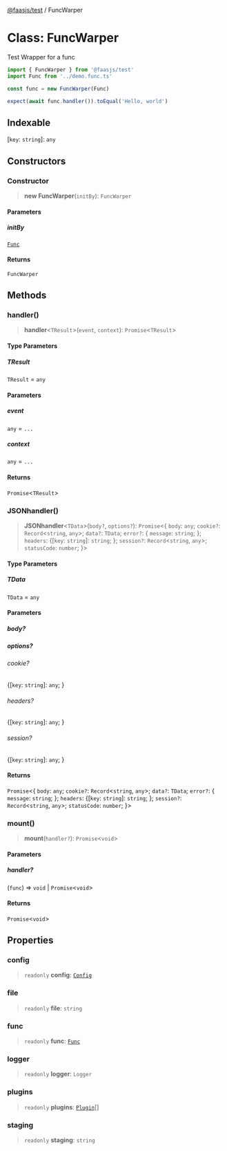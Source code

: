 [@faasjs/test](../README.md) / FuncWarper

# Class: FuncWarper

Test Wrapper for a func

```ts
import { FuncWarper } from '@faasjs/test'
import Func from '../demo.func.ts'

const func = new FuncWarper(Func)

expect(await func.handler()).toEqual('Hello, world')
```

## Indexable

\[`key`: `string`\]: `any`

## Constructors

### Constructor

> **new FuncWarper**(`initBy`): `FuncWarper`

#### Parameters

##### initBy

[`Func`](Func.md)

#### Returns

`FuncWarper`

## Methods

### handler()

> **handler**\<`TResult`\>(`event`, `context`): `Promise`\<`TResult`\>

#### Type Parameters

##### TResult

`TResult` = `any`

#### Parameters

##### event

`any` = `...`

##### context

`any` = `...`

#### Returns

`Promise`\<`TResult`\>

### JSONhandler()

> **JSONhandler**\<`TData`\>(`body?`, `options?`): `Promise`\<\{ `body`: `any`; `cookie?`: `Record`\<`string`, `any`\>; `data?`: `TData`; `error?`: \{ `message`: `string`; \}; `headers`: \{[`key`: `string`]: `string`; \}; `session?`: `Record`\<`string`, `any`\>; `statusCode`: `number`; \}\>

#### Type Parameters

##### TData

`TData` = `any`

#### Parameters

##### body?

##### options?

###### cookie?

\{[`key`: `string`]: `any`; \}

###### headers?

\{[`key`: `string`]: `any`; \}

###### session?

\{[`key`: `string`]: `any`; \}

#### Returns

`Promise`\<\{ `body`: `any`; `cookie?`: `Record`\<`string`, `any`\>; `data?`: `TData`; `error?`: \{ `message`: `string`; \}; `headers`: \{[`key`: `string`]: `string`; \}; `session?`: `Record`\<`string`, `any`\>; `statusCode`: `number`; \}\>

### mount()

> **mount**(`handler?`): `Promise`\<`void`\>

#### Parameters

##### handler?

(`func`) => `void` \| `Promise`\<`void`\>

#### Returns

`Promise`\<`void`\>

## Properties

### config

> `readonly` **config**: [`Config`](../type-aliases/Config.md)

### file

> `readonly` **file**: `string`

### func

> `readonly` **func**: [`Func`](Func.md)

### logger

> `readonly` **logger**: `Logger`

### plugins

> `readonly` **plugins**: [`Plugin`](../type-aliases/Plugin.md)[]

### staging

> `readonly` **staging**: `string`
